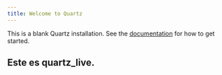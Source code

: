 ```yaml
---
title: Welcome to Quartz
---
```


This is a blank Quartz installation.
See the [documentation](https://quartz.jzhao.xyz) for how to get started.


## Este es quartz_live.

